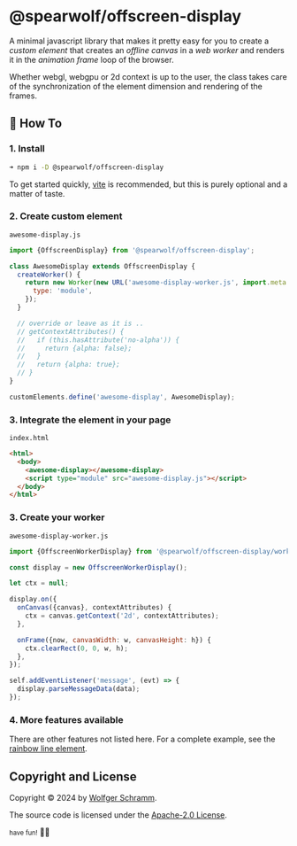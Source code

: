 # @spearwolf/offscreen-display

A minimal javascript library that makes it pretty easy for you to create a _custom element_ that creates an _offline canvas_ in a _web worker_ and renders it in the _animation frame_ loop of the browser.

Whether webgl, webgpu or 2d context is up to the user, the class takes care of the synchronization of the element dimension and rendering of the frames.

## 📖 How To

### 1. Install

```sh
➜ npm i -D @spearwolf/offscreen-display
```

To get started quickly, [vite](https://vitejs.dev/) is recommended, but this is purely optional and a matter of taste.


### 2. Create custom element

`awesome-display.js`

```javascript
import {OffscreenDisplay} from '@spearwolf/offscreen-display';

class AwesomeDisplay extends OffscreenDisplay {
  createWorker() {
    return new Worker(new URL('awesome-display-worker.js', import.meta.url), {
      type: 'module',
    });
  }

  // override or leave as it is ..
  // getContextAttributes() {
  //   if (this.hasAttribute('no-alpha')) {
  //     return {alpha: false};
  //   }
  //   return {alpha: true};
  // }
}

customElements.define('awesome-display', AwesomeDisplay);
```

### 3. Integrate the element in your page

`index.html`

```html
<html>
  <body>
    <awesome-display></awesome-display>
    <script type="module" src="awesome-display.js"></script>
  </body>
</html>
```

### 3. Create your worker

`awesome-display-worker.js`

``` javascript
import {OffscreenWorkerDisplay} from '@spearwolf/offscreen-display/worker.js';

const display = new OffscreenWorkerDisplay();

let ctx = null;

display.on({
  onCanvas({canvas}, contextAttributes) {
    ctx = canvas.getContext('2d', contextAttributes);
  },

  onFrame({now, canvasWidth: w, canvasHeight: h}) {
    ctx.clearRect(0, 0, w, h);
  },
});

self.addEventListener('message', (evt) => {
  display.parseMessageData(data);
});

```

### 4. More features available

There are other features not listed here. For a complete example, see the [rainbow line element](https://github.com/spearwolf/visual-fx-web-components/tree/main/packages/rainbow-line).


## Copyright and License

Copyright &copy; 2024 by [Wolfger Schramm](mailto:wolfger@spearwolf.de?subject=[GitHub]%20@spearwolf/offscreen-display).

The source code is licensed under the [Apache-2.0 License](./LICENSE).


<small>have fun!</small>
🚀🌱
